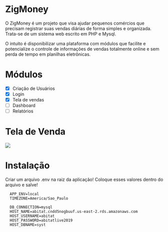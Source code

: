 # ZigMoney

<p>
O ZigMoney é um projeto que visa ajudar pequenos comércios que precisam registrar suas vendas diárias de forma simples e organizada. Trata-se de um sistema web escrito em PHP e Mysql. 
</p>

<p>
O intuito é disponibilizar uma plataforma com módulos que facilite e potencialize o controle de informações de vendas totalmente online e sem perda de tempo em planilhas eletrônicas. 
</p>

# Módulos
- [x] Criação de Usuários
- [x] Login
- [x] Tela de vendas
- [ ] Dashboard
- [ ] Relatórios

# Tela de Venda
<img src="https://raw.githubusercontent.com/valdiney/zig/master/prints/tela_de_venda.png"/>

# Instalação 
<p>
  Criar um arquivo .env na raiz da aplicação! Coloque esses valores dentro do arquivo e salve!
</p>

```TEXT
  APP_ENV=local
  TIMEZONE=America/Sao_Paulo

  DB_CONNECTION=mysql
  HOST_NAME=abitat.cndd5nogbuuf.us-east-2.rds.amazonaws.com
  HOST_USERNAME=abitat
  HOST_PASSWORD=abitatlive2019
  HOST_DBNAME=syst
```
